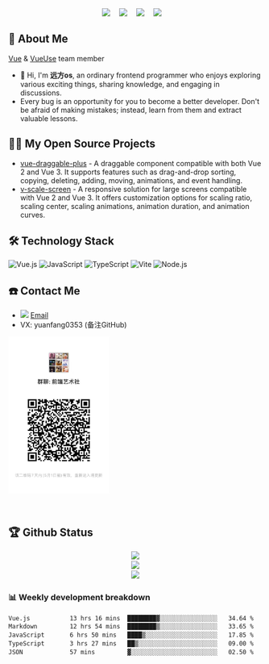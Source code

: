 <div align="center">
  <a href="https://www.douyin.com/user/MS4wLjABAAAAGUvGqSgUb8n2mLUU9SOa5wmdZy-Sj5_FUt-DK5Iu6PpxO1QgrJ1_vXy6ikzz_Q4h"><img src="https://img.shields.io/badge/%E8%BF%9C%E6%96%B9os-%E6%8A%96%E9%9F%B3-ff69b4"></a>&emsp;
  <a href="https://space.bilibili.com/423876881"><img src="https://img.shields.io/badge/bilibili-B%E7%AB%99-ff69b4"></a>&emsp;
  <a href="https://twitter.com/pan_teng78220"><img src="https://img.shields.io/badge/twitter-%E6%8E%A8%E7%89%B9-blue"></a>&emsp;
  <a href="https://juejin.cn/user/1451011081247560"><img src="https://img.shields.io/badge/juejin-%E6%8E%98%E9%87%91-blue"></a>&emsp;
 </div>

## 🤺 About Me

[Vue](https://github.com/vuejs) & [VueUse](https://github.com/vueuse) team member

- 👋 Hi, I'm **远方os**, an ordinary frontend programmer who enjoys exploring various exciting things, sharing knowledge, and engaging in discussions. 
- Every bug is an opportunity for you to become a better developer. Don't be afraid of making mistakes; instead, learn from them and extract valuable lessons.

## 🤾‍♂️ My Open Source Projects

- [vue-draggable-plus](https://github.com/Alfred-Skyblue/vue-draggable-plus) - A draggable component compatible with both Vue 2 and Vue 3. It supports features such as drag-and-drop sorting, copying, deleting, adding, moving, animations, and event handling.
- [v-scale-screen](https://github.com/Alfred-Skyblue/v-scale-screen) - A responsive solution for large screens compatible with Vue 2 and Vue 3. It offers customization options for scaling ratio, scaling center, scaling animations, animation duration, and animation curves.

## 🛠 Technology Stack

![Vue.js](https://img.shields.io/badge/Vue.js-4FC08D?logo=vuedotjs&logoColor=fff&style=flat)
![JavaScript](https://img.shields.io/badge/JavaScript-092E20?logo=javascript&logoColor=fff&style=flat)
![TypeScript](https://img.shields.io/badge/TypeScript-F7DF1E?logo=typescript&logoColor=000&style=flat)
![Vite](https://img.shields.io/badge/Vite-4FC08D?logo=vite&logoColor=fff&style=flat)
![Node.js](https://img.shields.io/badge/Node.js-61DAFB?logo=nodedotjs&logoColor=000&style=flat)

## ☎️ Contact Me

- <img height="10" src="https://api.iconify.design/fxemoji:email.svg"> [Email](mailto:yangpanteng@gmail.com)
- VX: yuanfang0353   (备注GitHub)

<img src="./assets/wechat.jpg" width="200" style="margin-bottom: 30px"/>

## 🏆 Github Status

<div align="center"> <img height="137px" src="https://github-readme-stats.vercel.app/api?username=Alfred-Skyblue&hide_title=true&hide_border=true&show_icons=true&line_height=21&text_color=000&icon_color=000&bg_color=0,ea6161,ffc64d,fffc4d,52fa5a&theme=graywhite" /> </div>

<div align="center"> <img src="https://github-readme-stats.vercel.app/api/top-langs/?username=Alfred-Skyblue&theme=transparent&layout=compact"> </div>

<div align="center"> <img src="https://github-profile-trophy.vercel.app/?username=Alfred-Skyblue&theme=tokyonight&no-bg=true" /> </div>


### 📊 Weekly development breakdown

<!--START_SECTION:waka-->

```txt
Vue.js           13 hrs 16 mins  ████████▓░░░░░░░░░░░░░░░░   34.64 %
Markdown         12 hrs 54 mins  ████████▒░░░░░░░░░░░░░░░░   33.65 %
JavaScript       6 hrs 50 mins   ████▒░░░░░░░░░░░░░░░░░░░░   17.85 %
TypeScript       3 hrs 27 mins   ██▒░░░░░░░░░░░░░░░░░░░░░░   09.00 %
JSON             57 mins         ▓░░░░░░░░░░░░░░░░░░░░░░░░   02.50 %
```

<!--END_SECTION:waka-->